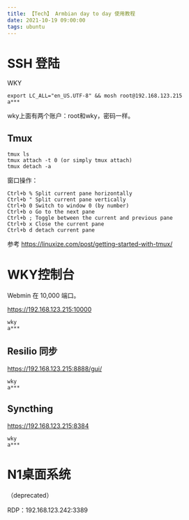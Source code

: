 ```yaml
---
title: 【Tech】 Armbian day to day 使用教程
date: 2021-10-19 09:00:00
tags: ubuntu
---
```


# SSH 登陆

WKY

    export LC_ALL="en_US.UTF-8" && mosh root@192.168.123.215
    a***

wky上面有两个账户：root和wky，密码一样。

## Tmux

    tmux ls
    tmux attach -t 0 (or simply tmux attach)
    tmux detach -a

窗口操作：

	Ctrl+b % Split current pane horizontally
	Ctrl+b " Split current pane vertically
	Ctrl+b 0 Switch to window 0 (by number)
	Ctrl+b o Go to the next pane
	Ctrl+b ; Toggle between the current and previous pane
	Ctrl+b x Close the current pane
	Ctrl+b d detach current pane

参考 https://linuxize.com/post/getting-started-with-tmux/

# WKY控制台

Webmin 在 10,000 端口。

https://192.168.123.215:10000

    wky
    a***

## Resilio 同步

https://192.168.123.215:8888/gui/

    wky
    a***

## Syncthing

https://192.168.123.215:8384

    wky
    a***

# N1桌面系统

（deprecated）

RDP：192.168.123.242:3389
